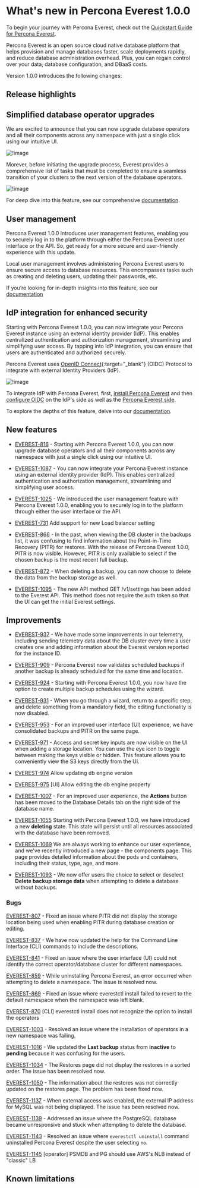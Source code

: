 # What's new in Percona Everest 1.0.0

To begin your journey with Percona Everest, check out the [Quickstart Guide for Percona Everest](../quickstart-guide/quick-install.md).

Percona Everest is an open source cloud native database platform that helps provision and manage databases faster, scale deployments rapidly, and reduce database administration overhead. Plus, you can regain control over your data, database configuration, and DBaaS costs.

Version 1.0.0 introduces the following changes:


## Release highlights

## Simplified database operator upgrades

We are excited to announce that you can now upgrade database operators and all their components across any namespace with just a single click using our intuitive UI.

![!image](../images/upgrade_operator.png)

Morever, before initiating the upgrade process, Everest provides a comprehensive list of tasks that must be completed to ensure a seamless transition of your clusters to the next version of the database operators.

![!image](images/operator_upgrade_pending.png)

For deep dive into this feature, see our comprehensive [documentation](https://docs.percona.com/everest/upgrade/upgrade_operators.html).



## User management

Percona Everest 1.0.0 introduces user management features, enabling you to securely log in to the platform through either the Percona Everest user interface or the API. So, get ready for a more secure and user-friendly experience with this update.
		
Local user management involves administering Percona Everest users to ensure secure access to database resources. This encompasses tasks such as creating and deleting users, updating their passwords, etc.

If you’re looking for in-depth insights into this feature, see our [documentation]() 


## IdP integration for enhanced security

Starting with Percona Everest 1.0.0, you can now integrate your Percona Everest instance using an external identity provider (IdP). This enables centralized authentication and authorization management, streamlining and simplifying user access. By tapping into IdP integration, you can ensure that users are authenticated and authorized securely.

Percona Everest uses [OpenID Connect](https://auth0.com/docs/authenticate/protocols/openid-connect-protocol){:target="_blank"} (OIDC) Protocol to integrate with external Identity Providers (IdP).

![!image](../images/sso_login.png)

To integrate IdP with Percona Everest, first, [install Percona Everest](../install/installEverest.md) and then [configure OIDC](../secure/IdP_integration#configure-oidc-on-the-providerss-side) on the IdP's side as well as the [Percona Everest side](../secure/IdP_integration#configure-oidc-on-percona-everest-side).

To explore the depths of this feature, delve into our [documentation](https://docs.percona.com/everest/secure/IdP_integratiopn.html).


## New features

- [EVEREST-816](https://perconadev.atlassian.net/browse/EVEREST-816) - Starting with Percona Everest 1.0.0, you can now upgrade database operators and all their components across any namespace with just a single click using our intuitive UI.


- [EVEREST-1087](https://perconadev.atlassian.net/browse/EVEREST-1087) - You can now integrate your Percona Everest instance using an external identity provider (IdP). This enables centralized authentication and authorization management, streamlining and simplifying user access.


- [EVEREST-1025](https://perconadev.atlassian.net/browse/EVEREST-1025) - We introduced the user management feature with Percona Everest 1.0.0, enabling you to securely log in to the platform through either the user interface or the API.

- [EVEREST-731](https://perconadev.atlassian.net/browse/EVEREST-731) Add support for new Load balancer setting

- [EVEREST-866](https://perconadev.atlassian.net/browse/EVEREST-866) - In the past, when viewing the DB cluster in the backups list, it was confusing to find information about the Point-in-Time Recovery (PITR) for restores. With the release of Percona Everest 1.0.0, PITR is now visible. However, PITR is only available to select if the chosen backup is the most recent full backup.

- [EVEREST-872](https://perconadev.atlassian.net/browse/EVEREST-872) - When deleting a backup, you can now choose to delete the data from the backup storage as well.


- [EVEREST-1095](https://perconadev.atlassian.net/browse/EVEREST-1095) - The new API method GET /v1/settings has been added to the Everest API. This method does not require the auth token so that the UI can get the initial Everest settings.


## Improvements

- [EVEREST-937](https://perconadev.atlassian.net/browse/EVEREST-937) - We have made some improvements in our telemetry, including sending telemetry data about the DB cluster every time a user creates one and adding information about the Everest version reported for the instance ID.

- [EVEREST-909](https://perconadev.atlassian.net/browse/EVEREST-909) - Percona Everest now validates scheduled backups if another backup is already scheduled for the same time and location.


- [EVEREST-924](https://perconadev.atlassian.net/browse/EVEREST-924) - Starting with Percona Everest 1.0.0, you now have the option to create multiple backup schedules using the wizard.


- [EVEREST-931](https://perconadev.atlassian.net/browse/EVEREST-931) - When you go through a wizard, return to a specific step, and delete something from a mandatory field, the editing functionality is now disabled.


- [EVEREST-953](https://perconadev.atlassian.net/browse/EVEREST-953) - For an improved user interface (UI) experience, we have consolidated backups and PITR on the same page.


- [EVEREST-971](https://perconadev.atlassian.net/browse/EVEREST-971) - Access and secret key inputs are now visible on the UI when adding a storage location. You can use the eye icon to toggle between making the keys visible or hidden. This feature allows you to conveniently view the S3 keys directly from the UI.

- [EVEREST-974](https://perconadev.atlassian.net/browse/EVEREST-974) Allow updating db engine version

- [EVEREST-975](https://perconadev.atlassian.net/browse/EVEREST-975) \[UI\] Allow editing the db engine property

- [EVEREST-1007](https://perconadev.atlassian.net/browse/EVEREST-1007) - For an improved user experience, the **Actions** button has been moved to the Database Details tab on the right side of the database name.


- [EVEREST-1055](https://perconadev.atlassian.net/browse/EVEREST-1055) Starting with Percona Everest 1.0.0, we have introduced a new **deleting** state. This state will persist until all resources associated with the database have been removed.

- [EVEREST-1069](https://perconadev.atlassian.net/browse/EVEREST-1069) We are always working to enhance our user experience, and we've recently introduced a new page - the components page. This page provides detailed information about the pods and containers, including their status, type, age, and more.

- [EVEREST-1093](https://perconadev.atlassian.net/browse/EVEREST-1093) - We now offer users the choice to select or deselect **Delete backup storage data** when attempting to delete a database without backups.


### Bugs

[EVEREST-807](https://perconadev.atlassian.net/browse/EVEREST-807) - Fixed an issue where PITR did not display the storage location being used when enabling PITR during database creation or editing.


[EVEREST-837](https://perconadev.atlassian.net/browse/EVEREST-837) - We have now updated the help for the Command Line Interface (CLI) commands to include the descriptions.

[EVEREST-841](https://perconadev.atlassian.net/browse/EVEREST-841) - Fixed an issue where the user interface (UI) could not identify the correct operator/database cluster for different namespaces.

[EVEREST-859](https://perconadev.atlassian.net/browse/EVEREST-859) - While uninstalling Percona Everest, an error occurred when attempting to delete a namespace. The issue is resolved now.

[EVEREST-869](https://perconadev.atlassian.net/browse/EVEREST-869) - Fixed an issue where everestctl install failed to revert to the default namespace when the namespace was left blank.

[EVEREST-870](https://perconadev.atlassian.net/browse/EVEREST-870) \[CLI\] everestctl install does not recognize the option to install the operators


[EVEREST-1003](https://perconadev.atlassian.net/browse/EVEREST-1003) - Resolved an issue where the installation of operators in a new namespace was failing.


[EVEREST-1016](https://perconadev.atlassian.net/browse/EVEREST-1016) - We updated the **Last backup** status from **inactive** to **pending** because it was confusing for the users.


[EVEREST-1034](https://perconadev.atlassian.net/browse/EVEREST-1034) - The Restores page did not display the restores in a sorted order. The issue has been resolved now.


[EVEREST-1050](https://perconadev.atlassian.net/browse/EVEREST-1050) - The information about the restores was not correctly updated on the restores page. The problem has been fixed now.


[EVEREST-1137](https://perconadev.atlassian.net/browse/EVEREST-1137) - When external access was enabled, the external IP address for MySQL was not being displayed. The issue has been resolved now.


[EVEREST-1139](https://perconadev.atlassian.net/browse/EVEREST-1139) - Addressed an issue where the PostgreSQL database became unresponsive and stuck when attempting to delete the database.

[EVEREST-1143](https://perconadev.atlassian.net/browse/EVEREST-1143) - Resolved an issue where `everestctl uninstall` command uninstalled Percona Everest despite the user selecting `no`.


[EVEREST-1145](https://perconadev.atlassian.net/browse/EVEREST-1145) \[operator\] PSMDB and PG should use AWS's NLB instead of "classic" LB







## Known limitations

















